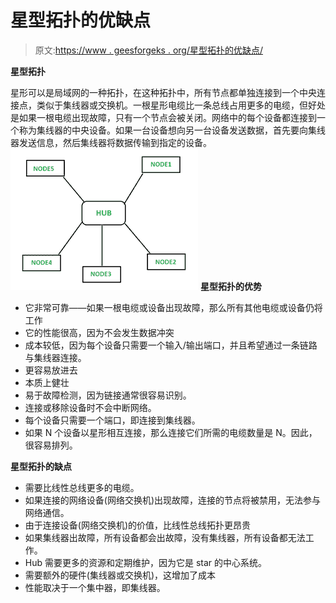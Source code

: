 # 星型拓扑的优缺点

> 原文:[https://www . geesforgeks . org/星型拓扑的优缺点/](https://www.geeksforgeeks.org/advantages-and-disadvantages-of-star-topology/)

**星型拓扑**

星形可以是局域网的一种拓扑，在这种拓扑中，所有节点都单独连接到一个中央连接点，类似于集线器或交换机。一根星形电缆比一条总线占用更多的电缆，但好处是如果一根电缆出现故障，只有一个节点会被关闭。网络中的每个设备都连接到一个称为集线器的中央设备。如果一台设备想向另一台设备发送数据，首先要向集线器发送信息，然后集线器将数据传输到指定的设备。
![](img/84514e5a4e617e2b1a862867f3adc218.png)
**星型拓扑的优势**

*   它非常可靠——如果一根电缆或设备出现故障，那么所有其他电缆或设备仍将工作
*   它的性能很高，因为不会发生数据冲突
*   成本较低，因为每个设备只需要一个输入/输出端口，并且希望通过一条链路与集线器连接。
*   更容易放进去
*   本质上健壮
*   易于故障检测，因为链接通常很容易识别。
*   连接或移除设备时不会中断网络。
*   每个设备只需要一个端口，即连接到集线器。
*   如果 N 个设备以星形相互连接，那么连接它们所需的电缆数量是 N。因此，很容易排列。

**星型拓扑的缺点**

*   需要比线性总线更多的电缆。
*   如果连接的网络设备(网络交换机)出现故障，连接的节点将被禁用，无法参与网络通信。
*   由于连接设备(网络交换机)的价值，比线性总线拓扑更昂贵
*   如果集线器出故障，所有设备都会出故障，没有集线器，所有设备都无法工作。
*   Hub 需要更多的资源和定期维护，因为它是 star 的中心系统。
*   需要额外的硬件(集线器或交换机)，这增加了成本
*   性能取决于一个集中器，即集线器。